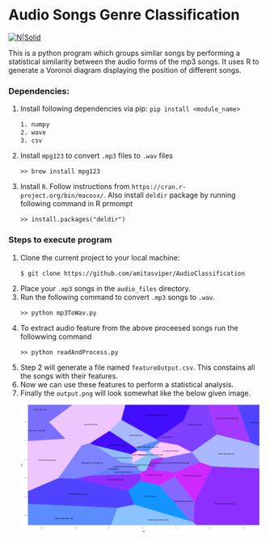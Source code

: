 # Audio Songs Genre Classification
[![N|Solid](https://secure.gravatar.com/avatar/7273c58dc017eec83667b50742ff6368?s=80)](https://www.linkedin.com/in/amitasviper/)

This is a python program which groups similar songs by performing a statistical similarity between the audio forms of the mp3 songs. It uses R to generate a Voronoi diagram displaying the position of different songs. 

### Dependencies:
1. Install following dependencies via pip: `pip install <module_name>`
	```
	1. numpy
	2. wave
	3. csv
	```
2. Install `mpg123` to convert `.mp3` files to `.wav` files
    ```
    >> brew install mpg123
    ```
3. Install `R`. Follow instructions from `https://cran.r-project.org/bin/macosx/`. Also install `deldir` package by running following command in R prmompt
    ```
    >> install.packages("deldir")
    ```

### Steps to execute program
1. Clone the current project to your local machine:
    ```sh
    $ git clone https://github.com/amitasviper/AudioClassification
    ```
2. Place your `.mp3` songs in the `audio_files` directory.
3. Run the following command to convert `.mp3` songs to `.wav`.
    ```
    >> python mp3ToWav.py
    ```
3. To extract audio feature from the above proceesed songs run the followwing command
    ```
    >> python readAndProcess.py
    ```
4. Step 2 will generate a file named `featureOutput.csv`. This constains all the songs with their features.
5. Now we can use these features to perform a statistical analysis.
6. Finally the `output.png` will look somewhat like the below given image.
![alt text](output.png?raw=true)
